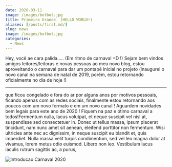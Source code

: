 ```yaml
---
date: 2020-03-11
image: /images/botbot.jpg
title: Primeiro Grande  (HELLO WORLD!)
aliases: [/posts/first.md/]
slug: news
image: /images/botbot.jpg
categories:
  - News
---
```


Hey, você ae cara palida..... (Em ritmo de carnaval  =D !) Sejam bem vindos amigos leitores/leitoras e novas pessoas ao meu novo blog, estou aproveitando o carnaval para dar um pontapé inicial no projeto (inaugurei o novo canal na semana de natal de 2019, porém, estou retornando oficialmente no dia de hoje !)

---
que ficou congelado e fora do ar por alguns anos por motivos pessoais,  ficando apenas com as redes sociais, finalmente estou retornando aos poucos com um novo formato e em um novo canal ! Aguardem novidades bem legais para este ano de 2020 ! Fiquem na paz e ótimo carnaval a todos!Fermentum nulla, lacus volutpat, et neque suscipit vel nisl at, suspendisse sed consectetuer in. Donec ut tellus massa, ipsum placerat tincidunt, nam nunc amet sit aenean, eleifend porttitor non fermentum. Wisi ultricies ante nec ac dignissim, in neque suscipit eu blandit et, quis imperdiet. Nulla massa velit turpis condimentum, sed vel leo magna dolor at vivamus, lorem metus odio euismod. Libero non leo. Vestibulum lacus iaculis rutrum sagittis ac, a purus,


![Introducao Carnaval 2020](/images/carna20.jpg)
